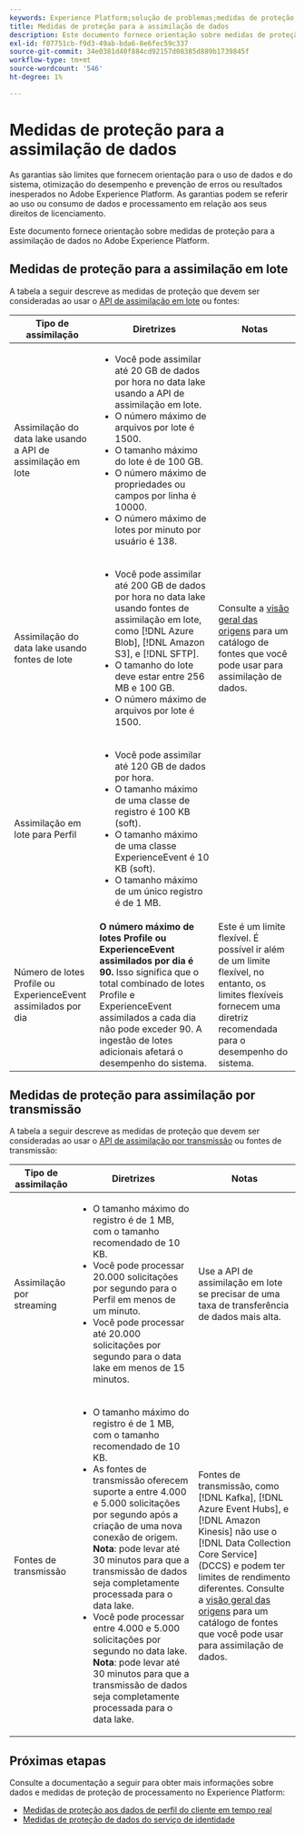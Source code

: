 ```yaml
---
keywords: Experience Platform;solução de problemas;medidas de proteção;diretrizes;
title: Medidas de proteção para a assimilação de dados
description: Este documento fornece orientação sobre medidas de proteção para a assimilação de dados no Adobe Experience Platform
exl-id: f07751cb-f9d3-49ab-bda6-8e6fec59c337
source-git-commit: 34e0381d40f884cd92157d08385d889b1739845f
workflow-type: tm+mt
source-wordcount: '546'
ht-degree: 1%

---
```


# Medidas de proteção para a assimilação de dados

As garantias são limites que fornecem orientação para o uso de dados e do sistema, otimização do desempenho e prevenção de erros ou resultados inesperados no Adobe Experience Platform. As garantias podem se referir ao uso ou consumo de dados e processamento em relação aos seus direitos de licenciamento.

Este documento fornece orientação sobre medidas de proteção para a assimilação de dados no Adobe Experience Platform.

## Medidas de proteção para a assimilação em lote

A tabela a seguir descreve as medidas de proteção que devem ser consideradas ao usar o [API de assimilação em lote](./batch-ingestion/overview.md) ou fontes:

| Tipo de assimilação | Diretrizes | Notas |
| --- | --- | --- |
| Assimilação do data lake usando a API de assimilação em lote | <ul><li>Você pode assimilar até 20 GB de dados por hora no data lake usando a API de assimilação em lote.</li><li>O número máximo de arquivos por lote é 1500.</li><li>O tamanho máximo do lote é de 100 GB.</li><li>O número máximo de propriedades ou campos por linha é 10000.</li><li>O número máximo de lotes por minuto por usuário é 138.</li></ul> |
| Assimilação do data lake usando fontes de lote | <ul><li>Você pode assimilar até 200 GB de dados por hora no data lake usando fontes de assimilação em lote, como [!DNL Azure Blob], [!DNL Amazon S3], e [!DNL SFTP].</li><li>O tamanho do lote deve estar entre 256 MB e 100 GB.</li><li>O número máximo de arquivos por lote é 1500.</li></ul> | Consulte a [visão geral das origens](../sources/home.md) para um catálogo de fontes que você pode usar para assimilação de dados. |
| Assimilação em lote para Perfil | <ul><li>Você pode assimilar até 120 GB de dados por hora.</li><li>O tamanho máximo de uma classe de registro é 100 KB (soft).</li><li>O tamanho máximo de uma classe ExperienceEvent é 10 KB (soft).</li><li>O tamanho máximo de um único registro é de 1 MB.</li></ul> |
| Número de lotes Profile ou ExperienceEvent assimilados por dia | **O número máximo de lotes Profile ou ExperienceEvent assimilados por dia é 90.** Isso significa que o total combinado de lotes Profile e ExperienceEvent assimilados a cada dia não pode exceder 90. A ingestão de lotes adicionais afetará o desempenho do sistema. | Este é um limite flexível. É possível ir além de um limite flexível, no entanto, os limites flexíveis fornecem uma diretriz recomendada para o desempenho do sistema. |

## Medidas de proteção para assimilação por transmissão

A tabela a seguir descreve as medidas de proteção que devem ser consideradas ao usar o [API de assimilação por transmissão](./streaming-ingestion/overview.md) ou fontes de transmissão:

| Tipo de assimilação | Diretrizes | Notas |
| --- | --- | --- |
| Assimilação por streaming | <ul><li>O tamanho máximo do registro é de 1 MB, com o tamanho recomendado de 10 KB.</li><li>Você pode processar 20.000 solicitações por segundo para o Perfil em menos de um minuto.</li><li>Você pode processar até 20.000 solicitações por segundo para o data lake em menos de 15 minutos.</li></ul> | Use a API de assimilação em lote se precisar de uma taxa de transferência de dados mais alta. |
| Fontes de transmissão | <ul><li>O tamanho máximo do registro é de 1 MB, com o tamanho recomendado de 10 KB.</li><li>As fontes de transmissão oferecem suporte a entre 4.000 e 5.000 solicitações por segundo após a criação de uma nova conexão de origem. **Nota**: pode levar até 30 minutos para que a transmissão de dados seja completamente processada para o data lake.</li><li>Você pode processar entre 4.000 e 5.000 solicitações por segundo no data lake. **Nota**: pode levar até 30 minutos para que a transmissão de dados seja completamente processada para o data lake.</li></ul> | Fontes de transmissão, como [!DNL Kafka], [!DNL Azure Event Hubs], e [!DNL Amazon Kinesis] não use o [!DNL Data Collection Core Service] (DCCS) e podem ter limites de rendimento diferentes. Consulte a [visão geral das origens](../sources/home.md) para um catálogo de fontes que você pode usar para assimilação de dados. |

## Próximas etapas

Consulte a documentação a seguir para obter mais informações sobre dados e medidas de proteção de processamento no Experience Platform:

* [Medidas de proteção aos dados de perfil do cliente em tempo real](../profile/guardrails.md)
* [Medidas de proteção de dados do serviço de identidade](../identity-service/guardrails.md)
